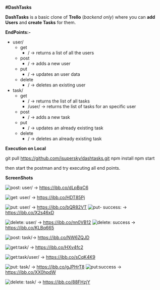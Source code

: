 **#DashTasks**

**DashTasks** is a basic clone of **Trello** (*backend only*) where you can **add Users** and **create Tasks** for them.

**EndPoints:-**

 - user/
	 - get 
		 - / -> returns a list of all the users
	 - post 
		 - / -> adds a new user 
	 - put
		 - / -> updates an user data
	 - delete
		 - / -> deletes an existing user
 - task/
	  - get
		  - / -> returns the list of all tasks
		  - /user/ -> returns the list of tasks for an specific user
	 - post
		 - / -> adds a new task
	 - put
		 - / -> updates an already existing task
	 - delete
		 - / -> deletes an already existing task

**Execution on Local** 

git pull https://github.com/isupersky/dashtasks.git
npm install
npm start 

then start the postman and try executing all end points.

**ScreenShots**

![post: user/](https://ibb.co/dLpBqC6) -> https://ibb.co/dLpBqC6

![get: user/](https://ibb.co/HDT85Pj) -> https://ibb.co/HDT85Pj

![put: user/](https://ibb.co/bQR82VT) -> https://ibb.co/bQR82VT
![put- success: ](https://ibb.co/X2s46xD) -> https://ibb.co/X2s46xD

![delete: user/](https://ibb.co/nn0VB12) -> https://ibb.co/nn0VB12
![delete: success](https://ibb.co/KLBq665) -> https://ibb.co/KLBq665


![post: task/](https://ibb.co/NW6ZQJD)->  https://ibb.co/NW6ZQJD

![get:task/](https://ibb.co/HXv4fc2) -> https://ibb.co/HXv4fc2

![get:task/user/](https://ibb.co/sCqK4K9) -> https://ibb.co/sCqK4K9

![put: task/](https://ibb.co/gJPHrT8) -> https://ibb.co/gJPHrT8
![put:success](https://ibb.co/XX0hpdW) -> https://ibb.co/XX0hpdW

![delete: task/](https://ibb.co/88FHzjY) -> https://ibb.co/88FHzjY

